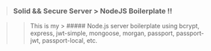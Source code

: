 > ### Solid && Secure Server > NodeJS Boilerplate !!

> > This is my > ##### Node.js server boilerplate using bcrypt, express, jwt-simple, mongoose, morgan, passport, passport-jwt,  passport-local, etc.
